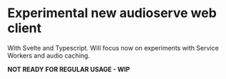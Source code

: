 # Experimental new audioserve web client 

With Svelte and Typescript.  Will focus now on experiments with Service Workers and audio caching.

**NOT READY FOR REGULAR USAGE - WIP**


